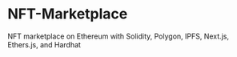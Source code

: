# NFT-Marketplace
NFT marketplace on Ethereum with Solidity, Polygon, IPFS, Next.js, Ethers.js, and Hardhat
